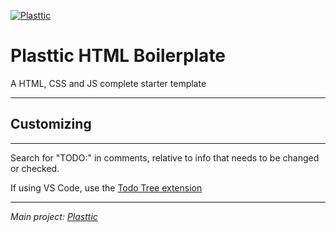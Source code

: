 [![Plasttic](https://plasttic.dev/assets/img/social/default-banner-1200_630.png)](https://plasttic.dev)

# Plasttic HTML Boilerplate

A HTML, CSS and JS complete starter template

---

## Customizing

---

Search for "TODO:" in comments, relative to info that needs to be changed or checked.

If using VS Code, use the [Todo Tree extension](https://marketplace.visualstudio.com/items?itemName=Gruntfuggly.todo-tree)

---

_Main project: [Plasttic](https://github.com/tojeiro-me/Plasttic)_
